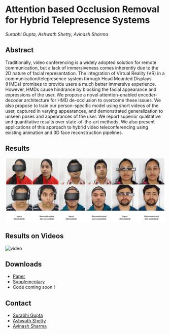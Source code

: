 # Attention based Occlusion Removal for Hybrid Telepresence Systems
_Surabhi Gupta, Ashwath Shetty, Avinash Sharma_

## Abstract

Traditionally, video conferencing is a widely adopted solution for remote communication, but a lack of immersiveness comes inherently due to the 2D nature of facial representation. The integration of Virtual Reality (VR) in a communication/telepresence system through Head Mounted Displays (HMDs) promises to provide users a much better immersive experience. However, HMDs cause hindrance by blocking the facial appearance and expressions of the user. We propose a novel attention-enabled encoder-decoder architecture for HMD de-occlusion to overcome these issues. We also propose to train our person-specific model using short videos of the user, captured in varying appearances, and demonstrated generalization to unseen poses and appearances of the user. We report superior qualitative and quantitative results over state-of-the-art methods. We also present applications of this approach to hybrid video teleconferencing using existing animation and 3D face reconstruction pipelines.

## Results
![image](result.png)

## Results on Videos
![video](v_result.gif)

## Downloads
* [Paper](https://ieeexplore.ieee.org/abstract/document/9866956/)
* [Supplementary]()
* Code coming soon !

## Contact
* [Surabhi Gupta](surabhi.gupta@research.iiit.ac.in)
* [Ashwath Shetty](ashwath.shetty@research.iiit.ac.in)
* [Avinash Sharma](asharma@iiit.ac.in)
